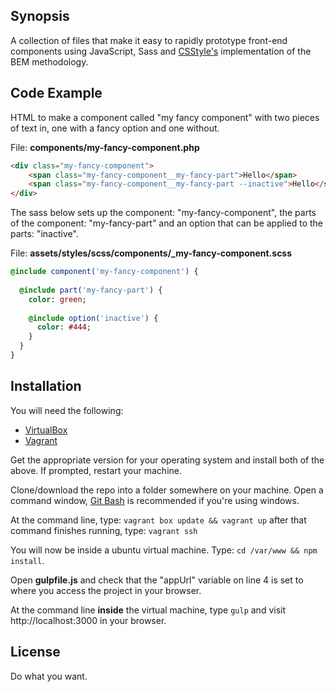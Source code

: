 ## Synopsis

A collection of files that make it easy to rapidly prototype front-end components using JavaScript, Sass and [CSStyle's](https://github.com/geddski/csstyle) implementation of the BEM methodology.

## Code Example

HTML to make a component called "my fancy component" with two pieces of text in, one with a fancy option and one without. 

File: **components/my-fancy-component.php**

```html
<div class="my-fancy-component">
    <span class="my-fancy-component__my-fancy-part">Hello</span>
    <span class="my-fancy-component__my-fancy-part --inactive">Hello</span>
</div>
```

The sass below sets up the component: "my-fancy-component", the parts of the component: "my-fancy-part" and an option that can be applied to the parts: "inactive".

File: **assets/styles/scss/components/_my-fancy-component.scss**

```sass
@include component('my-fancy-component') {
  
  @include part('my-fancy-part') {
    color: green;
    
    @include option('inactive') {
      color: #444;
    }
  }
}
```

## Installation

You will need the following:

* [VirtualBox](https://www.virtualbox.org/wiki/Downloads)
* [Vagrant](https://www.vagrantup.com/downloads.html)

Get the appropriate version for your operating system and install both of the above. If prompted, restart your machine.

Clone/download the repo into a folder somewhere on your machine. Open a command window, [Git Bash](https://git-for-windows.github.io/) is recommended if you're using windows.

At the command line, type: ```vagrant box update && vagrant up``` after that command finishes running, type:  ```vagrant ssh``` 

You will now be inside a ubuntu virtual machine. Type: ```cd /var/www && npm install```.

Open **gulpfile.js** and check that the "appUrl" variable on line 4 is set to where you access the project in your browser.

At the command line **inside** the virtual machine, type ```gulp``` and visit http://localhost:3000 in your browser.

## License

Do what you want.
